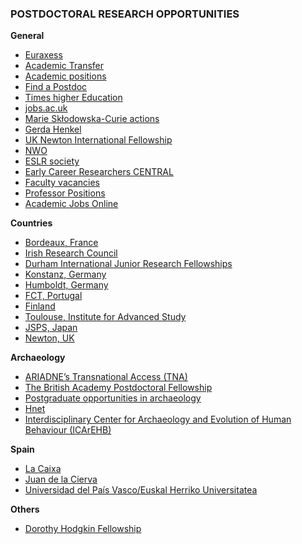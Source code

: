 ### POSTDOCTORAL RESEARCH OPPORTUNITIES

**General**

* [Euraxess](https://euraxess.ec.europa.eu)
* [Academic Transfer](https://www.academictransfer.com)
* [Academic positions](https://academicpositions.es)
* [Find a Postdoc](https://www.findapostdoc.com/)
* [Times higher Education](https://www.timeshighereducation.com)
* [jobs.ac.uk](https://www.jobs.ac.uk)
* [Marie Skłodowska-Curie actions](https://ec.europa.eu/research/mariecurieactions/)
* [Gerda Henkel](https://www.gerda-henkel-stiftung.de/en/researchscholarships)
* [UK Newton International Fellowship](https://royalsociety.org/grants-schemes-awards/grants/newton-international/)
* [NWO](https://www.nwo.nl/en/funding/our-funding-instruments/nwo/innovational-research-incentives-scheme/index.html)
* [ESLR society](https://www.eslrsociety.org/jobs/)
* [Early Career Researchers CENTRAL](https://ecrcentral.org/fundings)
* [Faculty vacancies](https://facultyvacancies.com/)
* [Professor Positions](https://professorpositions.com)
* [Academic Jobs Online](https://academicjobsonline.org/ajo)


**Countries**

* [Bordeaux, France](https://idex.u-bordeaux.fr/n/Talent-culture/International-Post-Doctorates/r3137.html)
* [Irish Research Council](http://research.ie/funding/goipd/)
* [Durham International Junior Research Fellowships](https://www.dur.ac.uk/ias/diferens/junior/)
* [Konstanz, Germany](https://scholarship-positions.com/bridge-postdoctoral-research-scholarships-university-konstanz-germany/2017/11/14/)
* [Humboldt, Germany](https://www.humboldt-foundation.de/en/apply/sponsorship-programmes/humboldt-research-fellowship)
* [FCT, Portugal](https://www.fct.pt/estatisticas/bolsas/)
* [Finland](https://www.scholarshipsads.com/finland-tias-postdoctoral-research-positions-international-students-2018/#gs.9m4lqm)
* [Toulouse, Institute for Advanced Study](http://www.iast.fr/research-fellowships)
* [JSPS, Japan](https://www.jsps.go.jp/english/e-fellow/postdoctoral.html)
* [Newton, UK](https://royalsociety.org/grants-schemes-awards/grants/newton-international/)




**Archaeology**

* [ARIADNE’s Transnational Access (TNA)](https://ariadne-infrastructure.eu/transnational-access/)
* [The British Academy Postdoctoral Fellowship](https://www.thebritishacademy.ac.uk/funding/british-academy-postdoctoral-fellowships)
* [Postgraduate opportunities in archaeology](https://archpostgrad.wordpress.com/)
* [Hnet](https://www.h-net.org/jobs/job_browse.php)
* [Interdisciplinary Center for Archaeology and Evolution of Human Behaviour (ICArEHB)](http://www.icarehb.com/positions-fellowships/)


**Spain**

* [La Caixa](https://obrasociallacaixa.org/en/investigacion-y-becas/becas-de-la-caixa/posdoctorado-junior-leader/descripcion-del-programa)
* [Juan de la Cierva](http://www.ciencia.gob.es/portal/site/MICINN/menuitem.dbc68b34d11ccbd5d52ffeb801432ea0/?vgnextoid=73d917cd13e77610VgnVCM1000001d04140aRCRD)
* [Universidad del País Vasco/Euskal Herriko Universitatea](https://www.ehu.eus/es/web/ikerketaren-kudeaketa/-/especializaci%C3%B3n-doctores-upvehu-2019-duplicado-1)

**Others**
* [Dorothy Hodgkin Fellowship](https://royalsociety.org/grants-schemes-awards/grants/dorothy-hodgkin-fellowship/)


